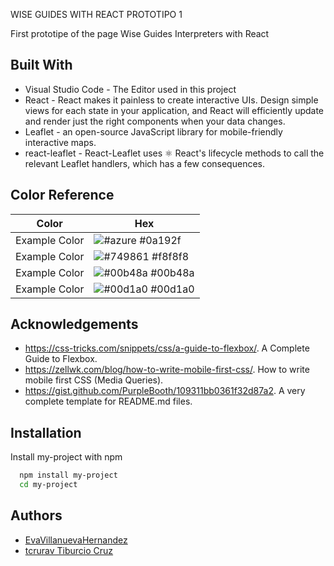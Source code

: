 WISE GUIDES WITH REACT PROTOTIPO 1

First prototipe of the page Wise Guides Interpreters with React




## Built With

- Visual Studio Code - The Editor used in this project
- React - React makes it painless to create interactive UIs. Design simple views for each state in your application, and React will efficiently update and render just the right components when your data changes.
- Leaflet - an open-source JavaScript library for mobile-friendly interactive maps.
- react-leaflet - React-Leaflet uses ⚛️ React's lifecycle methods to call the relevant Leaflet handlers, which has a few consequences.

## Color Reference

| Color             | Hex                                                                |
| ----------------- | ------------------------------------------------------------------ |
| Example Color | ![#azure](https://via.placeholder.com/10/0a192f?text=+) #0a192f |
| Example Color | ![#749861](https://via.placeholder.com/10/f8f8f8?text=+) #f8f8f8 |
| Example Color | ![#00b48a](https://via.placeholder.com/10/00b48a?text=+) #00b48a |
| Example Color | ![#00d1a0](https://via.placeholder.com/10/00b48a?text=+) #00d1a0 |


## Acknowledgements

- https://css-tricks.com/snippets/css/a-guide-to-flexbox/. A Complete Guide to Flexbox.
- https://zellwk.com/blog/how-to-write-mobile-first-css/. How to write mobile first CSS (Media Queries).
- https://gist.github.com/PurpleBooth/109311bb0361f32d87a2. A very complete template for README.md files.
## Installation

Install my-project with npm

```bash
  npm install my-project
  cd my-project
```
    
## Authors

- [EvaVillanuevaHernandez](https://github.com/EvaVillanuevaHernandez)
- [tcrurav Tiburcio Cruz](https://github.com/tcrurav)

